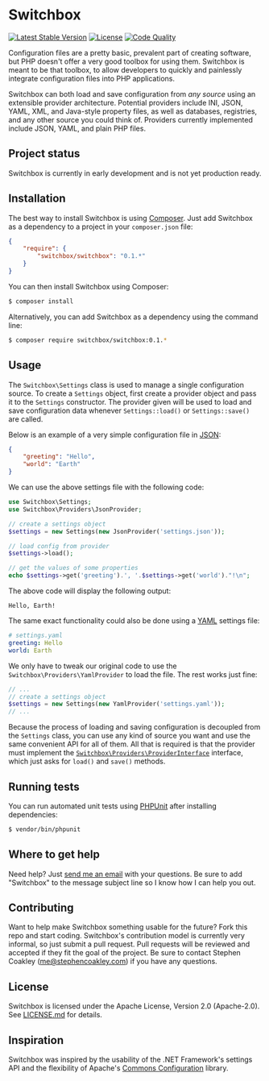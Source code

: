 # Switchbox
[![Latest Stable Version](http://img.shields.io/packagist/v/switchbox/switchbox.svg?style=flat)](https://packagist.org/packages/switchbox/switchbox)
[![License](http://img.shields.io/packagist/l/switchbox/switchbox.svg?style=flat)](http://www.apache.org/licenses/LICENSE-2.0)
[![Code Quality](http://img.shields.io/scrutinizer/g/coderstephen/switchbox.svg?style=flat)](https://scrutinizer-ci.com/g/coderstephen/switchbox)

Configuration files are a pretty basic, prevalent part of creating software, but PHP doesn't offer a very good toolbox for using them. Switchbox is meant to be that toolbox, to allow developers to quickly and painlessly integrate configuration files into PHP applications.

Switchbox can both load and save configuration from *any source* using an extensible provider architecture. Potential providers include INI, JSON, YAML, XML, and Java-style property files, as well as databases, registries, and any other source you could think of. Providers currently implemented include JSON, YAML, and plain PHP files.

## Project status
Switchbox is currently in early development and is not yet production ready.

## Installation
The best way to install Switchbox is using [Composer](http://getcomposer.org). Just add Switchbox as a dependency to a project in your `composer.json` file:

```json
{
    "require": {
        "switchbox/switchbox": "0.1.*"
    }
}
```

You can then install Switchbox using Composer:

```sh
$ composer install
```

Alternatively, you can add Switchbox as a dependency using the command line:

```sh
$ composer require switchbox/switchbox:0.1.*
```

## Usage
The `Switchbox\Settings` class is used to manage a single configuration source. To create a `Settings` object, first create a provider object and pass it to the `Settings` constructor. The provider given will be used to load and save configuration data whenever `Settings::load()` or `Settings::save()` are called.

Below is an example of a very simple configuration file in [JSON](http://json.org):

```json
{
    "greeting": "Hello",
    "world": "Earth"
}
```

We can use the above settings file with the following code:

```php
use Switchbox\Settings;
use Switchbox\Providers\JsonProvider;

// create a settings object
$settings = new Settings(new JsonProvider('settings.json'));

// load config from provider
$settings->load();

// get the values of some properties
echo $settings->get('greeting').', '.$settings->get('world')."!\n";
```

The above code will display the following output:

```
Hello, Earth!
```

The same exact functionality could also be done using a [YAML](http://yaml.org) settings file:

```yaml
# settings.yaml
greeting: Hello
world: Earth
```

We only have to tweak our original code to use the `Switchbox\Providers\YamlProvider` to load the file. The rest works just fine:

```php
// ...
// create a settings object
$settings = new Settings(new YamlProvider('settings.yaml'));
// ...
```

Because the process of loading and saving configuration is decoupled from the `Settings` class, you can use any kind of source you want and use the same convenient API for all of them. All that is required is that the provider must implement the [`Switchbox\Providers\ProviderInterface`](src/Providers/ProviderInterface.php) interface, which just asks for `load()` and `save()` methods.

## Running tests
You can run automated unit tests using [PHPUnit](http://phpunit.de) after installing dependencies:

```sh
$ vendor/bin/phpunit
```

## Where to get help
Need help? Just [send me an email](mailto:me@stephencoakley.com) with your questions. Be sure to add "Switchbox" to the message subject line so I know how I can help you out.

## Contributing
Want to help make Switchbox something usable for the future? Fork this repo and start coding. Switchbox's contribution model is currently very informal, so just submit a pull request. Pull requests will be reviewed and accepted if they fit the goal of the project. Be sure to contact Stephen Coakley ([me@stephencoakley.com](mailto:me@stephencoakley.com)) if you have any questions.

## License
Switchbox is licensed under the Apache License, Version 2.0 (Apache-2.0). See [LICENSE.md](LICENSE.md) for details.

## Inspiration
Switchbox was inspired by the usability of the .NET Framework's settings API and the flexibility of Apache's [Commons Configuration](http://commons.apache.org/proper/commons-configuration/) library.

